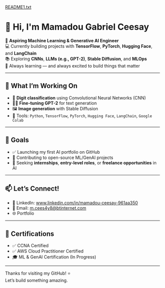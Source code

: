 [README1.txt](https://github.com/user-attachments/files/21634100/README1.txt)
# 👋 Hi, I'm Mamadou Gabriel Ceesay

🎯 **Aspiring Machine Learning & Generative AI Engineer**  
💻 Currently building projects with **TensorFlow**, **PyTorch**, **Hugging Face**, and **LangChain**  
📚 Exploring **CNNs**, **LLMs (e.g., GPT-2)**, **Stable Diffusion**, and **MLOps**  
🌱 Always learning — and always excited to build things that matter

---

## 🧠 What I’m Working On

- 🧾 **Digit classification** using Convolutional Neural Networks (CNN)
- ✍🏽 **Fine-tuning GPT-2** for text generation
- 🖼️ **Image generation** with Stable Diffusion
- 🔧 Tools: `Python`, `TensorFlow`, `PyTorch`, `Hugging Face`, `LangChain`, `Google Colab`

---

## 📌 Goals

- ✅ Launching my first AI portfolio on GitHub
- 🚀 Contributing to open-source ML/GenAI projects
- 💼 Seeking **internships**, **entry-level roles**, or **freelance opportunities** in AI

---

## 📫 Let’s Connect!

- 🔗 LinkedIn: www.linkedin.com/in/mamadou-ceesay-961aa350  
- 💌 Email: m.cees4y8@btinternet.com  
- 🌐 Portfolio 

---

## 🧾 Certifications

- ✅ CCNA Certified  
- ✅ AWS Cloud Practitioner Certified  
- 🎓 ML & GenAI Certification (In Progress)

---

Thanks for visiting my GitHub! ⭐️  
Let’s build something amazing.
